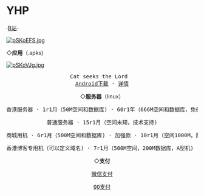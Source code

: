 # YHP

   ·<a href="https://b23.tv/3mfo3Ee">B站</a>·

<a href="https://imgse.com/i/pSKoEFS"><img src="https://s1.ax1x.com/2023/01/13/pSKoEFS.md.jpg" alt="pSKoEFS.jpg" border="0" /></a>


 ◇<strong>应用</strong>（.apks)
<body>
    <div class="wrapper">
        <div class="main">
            <div class="container">
                <div class="intro">
                    <div class="user-warp img">
                        <a href="https://imgse.com/i/pSKoVJg"><img src="https://s1.ax1x.com/2023/01/13/pSKoVJg.md.jpg" alt="pSKoVJg.jpg" border="0" /></a>
                    </div>
    <center>
                            <div id="header"></div>
                            <div id="main">
                                <div class="demo">
                                    <div id="player3" class="aplayer">
                                        <pre class="aplayer-lrc-content">Cat seeks the Lord  
<a href="https://b23.tv/3mfo3Ee">Android下载</a> · <a href="https://b23.tv/3mfo3Ee">详情</a></pre>
 ◇<strong>服务器</strong>（linux）
<center>
                            <div id="header"></div>
                            <div id="main">
                                <div class="demo">
                                    <div id="player3" class="aplayer">
                                        <pre class="aplayer-lrc-content">香港服务器 · 1r1月（50M空间和数据库) · 60r1年（666M空间和数据库，免备案）</pre> <center>
                            <div id="header"></div>
                            <div id="main">
                                <div class="demo">
                                    <div id="player3" class="aplayer">
                                        <pre class="aplayer-lrc-content">普通服务器 · 15r1月（空间未知，技术支持)</pre> <center>
                            <div id="header"></div>
                            <div id="main">
                                <div class="demo">
                                    <div id="player3" class="aplayer">
                                        <pre class="aplayer-lrc-content">商城用机 · 6r1月（500M空间和数据库) · 加强款 · 10r1月（空间1000M，数据库500M)</pre> <center>
                            <div id="header"></div>
                            <div id="main">
                                <div class="demo">
                                    <div id="player3" class="aplayer">
                                        <pre class="aplayer-lrc-content">香港博客专用机（可以定义域名) · 7r1月（500M空间，200M数据库，A型机) · B型机 · 10r1月（1000M空间，500M数据库)</pre>

 ◇<strong>支付</strong>
<center>
                            <div id="header"></div>
                            <div id="main">
                                <div class="demo">
                                    <div id="player3" class="aplayer">
                                        <pre class="aplayer-lrc-content"><a href="https://s1.ax1x.com/2023/01/15/pSQ3HED.png">微信支付</a></pre>  <center>
                            <div id="header"></div>
                            <div id="main">
                                <div class="demo">
                                    <div id="player3" class="aplayer">
                                        <pre class="aplayer-lrc-content"><a href="https://s1.ax1x.com/2023/01/15/pSQ3q4H.png">QQ支付</a></pre>
